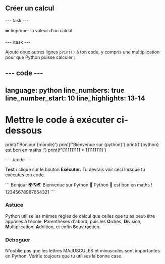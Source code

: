 <h2 class="c-project-heading--task">Créer un calcul</h2>

--- task ---

➡️ Imprimer la valeur d'un calcul.

--- /task ---

Ajoute deux autres lignes `print()` à ton code, y compris une multiplication pour que Python puisse calculer :

--- code ---
---
language: python
line_numbers: true
line_number_start: 10
line_highlights: 13-14
---

# Mettre le code à exécuter ci-dessous
print(f'Bonjour {monde}')
print(f'Bienvenue sur {python}')
print(f'{python} est bon en maths !')
print(f'{111111111 * 111111111}')

--- /code ---

**Test :** clique sur le bouton **Exécuter**.
Tu devrais voir ceci lorsque tu exécutes ton code.

<div class="c-project-output">
```
Bonjour 🌍🌎🌏
Bienvenue sur Python 🐍
Python 🐍 est bon en maths !
12345678987654321
```
</div>

<div class="c-project-callout c-project-callout--tip">

### Astuce

Python utilise les mêmes règles de calcul que celles que tu as peut-être apprises à l’école. **P**arenthèses d'abord, puis les **O**rdres, **D**ivision, **M**ultiplication, **A**ddition, et enfin **S**oustraction.

</div>

<div class="c-project-callout c-project-callout--debug">

### Déboguer

N'oublie pas que les lettres MAJUSCULES et minuscules sont importantes en Python. Vérifie toujours que tu utilises la bonne case.

</div>
